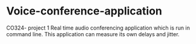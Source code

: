 # Voice-conference-application

CO324- project 1
Real time audio conferencing application which is run in command line. This application can measure its own delays and jitter.
